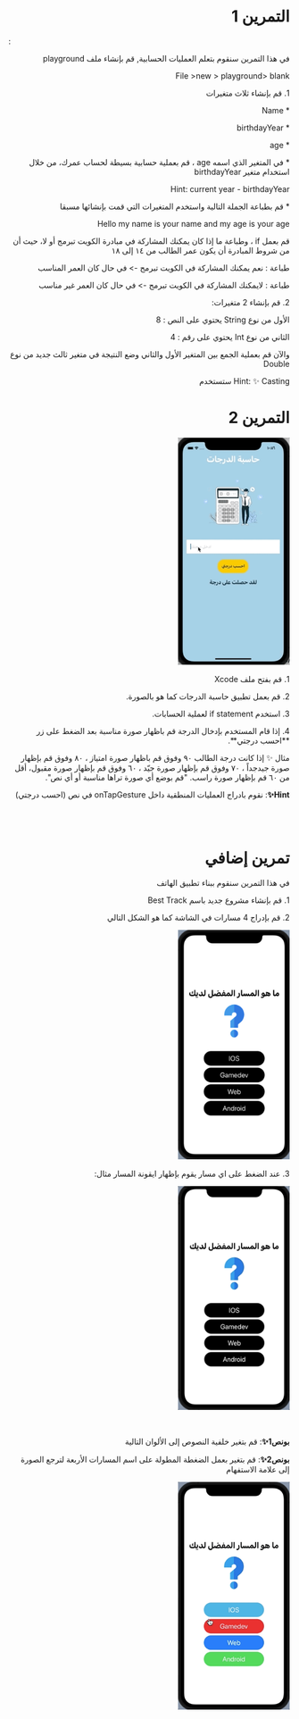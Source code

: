  

<p dir="rtl">
  <h1 align="right">التمرين 1</h1>:</p>


<p dir="rtl">
في هذا التمرين سنقوم بتعلم العمليات الحسابية, قم بإنشاء ملف playground </p>

<p dir="rtl">
File >new > playground> blank</p>


<p dir="rtl">
1.  قم بإنشاء ثلاث متغيرات </p>



<p dir="rtl">
* Name 

<p dir="rtl">
* birthdayYear

<p dir="rtl">
* age

<p dir="rtl">
* في المتغير الذي اسمه age ، قم بعملية حسابية بسيطة لحساب عمرك، من خلال استخدام متغير birthdayYear

<p dir="rtl">
Hint: current year - birthdayYear


<p dir="rtl">
* قم بطباعة الجملة التالية واستخدم المتغيرات التي قمت بإنشائها مسبقا

<p dir="rtl">
Hello my name is your name and my age is your age</p>


<p dir="rtl">
قم بعمل if ، وطباعة ما إذا كان يمكنك المشاركة في مبادرة الكويت تبرمج أو لا، حيث أن من شروط المبادرة أن يكون عمر الطالب من ١٤ إلى ١٨
<p dir="rtl">
 طباعة : نعم يمكنك المشاركة في الكويت تبرمج -> في حال كان العمر المناسب
<p dir="rtl">
 طباعة : لايمكنك المشاركة في الكويت تبرمج -> في حال كان العمر غير مناسب


<p dir="rtl">
2. قم بإنشاء 2 متغيرات:</p>


<p dir="rtl">
الأول من نوع String يحتوي على النص : 8</p>


<p dir="rtl">
الثاني من نوع Int يحتوي على رقم : 4  </p>


<p dir="rtl">
والآن قم بعملية الجمع بين المتغير الأول والثاني وضع النتيجة في متغير ثالث جديد من نوع Double </p>


<p dir="rtl">
Hint: ✨ Casting  ستستخدم 


 
 <h1 align="right">التمرين 2</h1>

<p dir="rtl">
<img src="/cw3.gif" width="200" alt="alt_text" title="image_tooltip">
</p>

<p dir="rtl">
1. قم بفتح ملف Xcode 

<p dir="rtl">
2. قم بعمل تطبيق حاسبة الدرجات كما هو بالصورة.

<p dir="rtl">
3. استخدم if statement لعملية الحسابات.

<p dir="rtl">
4. إذا قام المستخدم بإدخال الدرجة قم باظهار  صورة مناسبة بعد الضغط على زر **احسب درجتي**.

<p dir="rtl">
 مثال ✨ إذا كانت درجة الطالب ٩٠ وفوق قم باظهار صورة امتياز ، ٨٠ وفوق قم بإظهار صورة جيدجداً ، ٧٠ وفوق قم بإظهار صورة جيّد ، ٦٠ وفوق قم بإظهار صورة مقبول، أقل من ٦٠ قم بإظهار صورة راسب. "قم بوضع أي صورة تراها مناسبة أو أي نص".

<br>
<p dir="rtl">
<strong>Hint✨</strong>: نقوم بادراج العمليات المنطقية داخل onTapGesture في نص (احسب درجتي)</p>

<br>
<br>



 <h1 align="right">تمرين إضافي </h1>

<p dir="rtl">
في هذا التمرين سنقوم ببناء تطبيق الهاتف </p>



<p dir="rtl">
1.  قم بإنشاء مشروع جديد باسم Best Track

<p dir="rtl">
2. قم بإدراج 4 مسارات في الشاشة  كما هو الشكل التالي
<p dir="rtl">
 

<p dir="rtl">
<img src="/cw1-1.png" width="200" alt="alt_text" title="image_tooltip">
</p>



<p dir="rtl">
3. عند الضغط على اي مسار يقوم بإظهار ايقونة المسار  مثال: 

<p dir="rtl">
<img src="/cw1-2.gif" width="200" alt="alt_text" title="image_tooltip">
</p>



<br>

<p dir="rtl">
<strong>بونص1✨</strong>:  قم بتغير خلفية النصوص إلى الألوان التالية</p>


<p dir="rtl">
<strong>بونص2✨</strong>:  قم بتغير بعمل الضغطة المطولة على اسم المسارات الأربعة لترجع الصورة إلى علامة الاستفهام</p>

<p dir="rtl">
<img src="/cw1-3.gif" width="200" alt="alt_text" title="image_tooltip">
</p>

<br>
<br>
